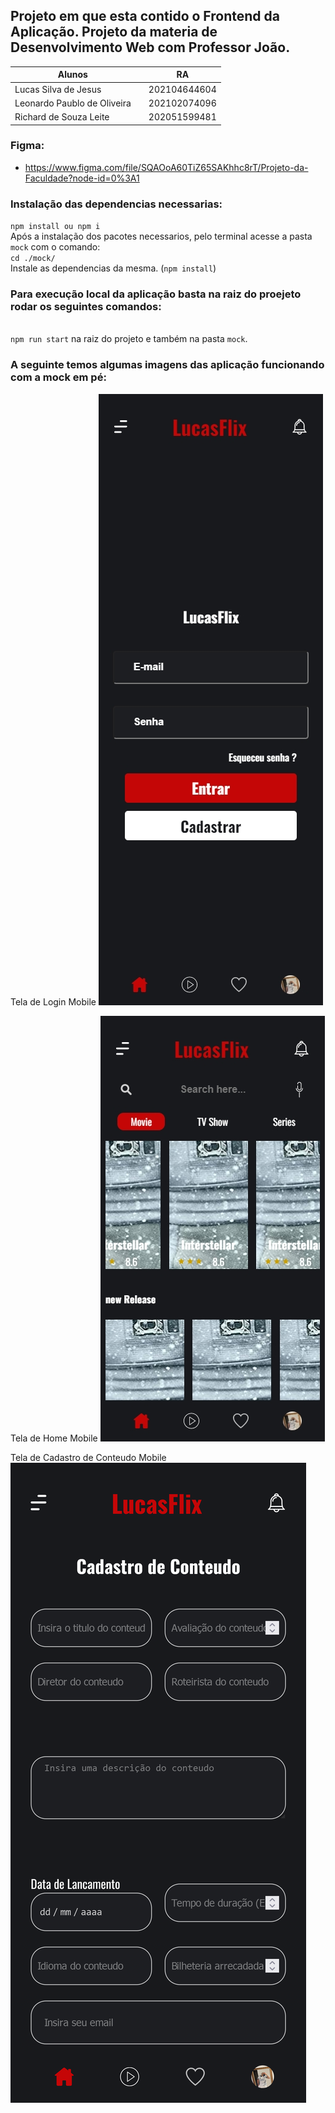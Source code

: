 ## Projeto em que esta contido o Frontend da Aplicação. Projeto da materia de Desenvolvimento Web com Professor João.

|Alunos   |   |RA   |
|---|---|---|
|Lucas Silva de Jesus   |   |202104644604   |
|Leonardo Paublo de Oliveira   |   |202102074096   |
|Richard de Souza Leite   |   |202051599481   |

### Figma:
- https://www.figma.com/file/SQAOoA60TiZ65SAKhhc8rT/Projeto-da-Faculdade?node-id=0%3A1


### Instalação das dependencias necessarias: <br>
`npm install ou npm i` <br>
Após a instalação dos pacotes necessarios, pelo terminal acesse a pasta `mock`
com o comando: <br>
`cd ./mock/`<br> Instale as dependencias da mesma. (`npm install`)

###  Para execução local da aplicação basta na raiz do proejeto rodar os seguintes comandos:
<br>`npm run start` na raiz do projeto e também na pasta `mock`.

###  A seguinte temos algumas imagens das aplicação funcionando com a mock em pé:

Tela de Login Mobile
![tela de login mobile](./imagens/login-mobile.jpg)

Tela de Home Mobile
![tela de Home mobile](./imagens/home-mobile.jpg)

Tela de Cadastro de Conteudo Mobile
![tela de Cadastro de conteudo](./imagens/cadastrar-conteudo-mobile.png)

